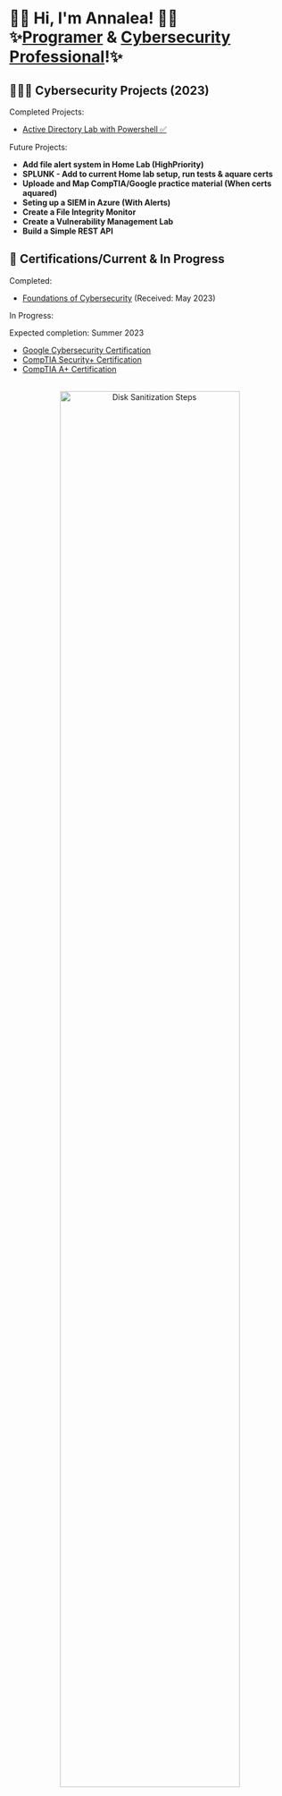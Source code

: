 <h1> 👋🏻 Hi, I'm Annalea! 👋🏻<br/>✨<a href=https://github.com/AnnaleaLayton>Programer</a> & <a href=https://www.linkedin.com/in/annalea-layton/>Cybersecurity Professional</a>!✨

<h2>👩🏻‍💻 Cybersecurity Projects (2023)</h2>
Completed Projects:


  - [Active Directory Lab with Powershell ✅](https://github.com/AnnaleaLayton/ActiveDirectoryLab#readme)

Future Projects:
- <b>Add file alert system in Home Lab (HighPriority)</b>
- <b>SPLUNK - Add to current Home lab setup, run tests & aquare certs</b>
- <b>Uploade and Map CompTIA/Google practice material (When certs aquared)</b>
- <b>Seting up a SIEM in Azure (With Alerts)</b>
- <b>Create a File Integrity Monitor</b>
- <b>Create a Vulnerability Management Lab</b>
- <b>Build a Simple REST API</b>



<h2>📜 Certifications/Current & In Progress</h2>
Completed:

- [Foundations of Cybersecurity](https://www.coursera.org/account/accomplishments/certificate/FGSWR35D355R) (Received: May 2023)

In Progress:

  Expected completion: Summer 2023
  
- [Google Cybersecurity Certification](https://grow.google/certificates/cybersecurity/#?modal_active=none)
- [CompTIA Security+ Certification](https://www.comptia.org/certifications/security) 
- [CompTIA A+ Certification](https://www.comptia.org/certifications/a)

<p align="center">
 <br/>
<img src="https://imgtr.ee/images/2023/05/12/lun9b.jpg" height="80%" width="80%" alt="Disk Sanitization Steps"/>
<br />

<!--
<h2> 🤳 Connect with me:</h2>##

[<img align="left" alt="JoshMadakor | LinkedIn" width="22px" src="https://cdn.jsdelivr.net/npm/simple-icons@v3/icons/linkedin.svg" />][linkedin]

[linkedin]: https://www.linkedin.com/in/annalea-layton



<!--
**annalealayton/annalealayton** is a ✨ _special_ ✨ repository because its `README.md` (this file) appears on your GitHub profile.

Here are some ideas to get you started:

- 🔭 I’m currently working on ...
- 🌱 I’m currently learning ...
- 👯 I’m looking to collaborate on ...
- 🤔 I’m looking for help with ...
- 💬 Ask me about ...
- 📫 How to reach me: ...
- 😄 Pronouns: ...
- ⚡ Fun fact: ...
-->

